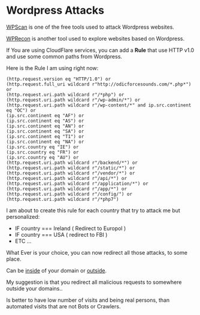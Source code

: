 # Wordpress Attacks

[WPScan](https://wpscan.com/wordpress-cli-scanner/) is one of the free tools used to attack Wordpress websites. 

[WPRecon](https://github.com/ffx64/wprecon) is another tool used to explore websites based on Wordpress. 

If You are using CloudFlare services, you can add a **Rule** that use HTTP v1.0 and use some common paths from Wordpress. 

Here is the Rule I am using right now: 

```
(http.request.version eq "HTTP/1.0") or 
(http.request.full_uri wildcard r"http://odicforcesounds.com/*.php*") or 
(http.request.uri.path wildcard r"/*php") or 
(http.request.uri.path wildcard r"/wp-admin/*") or 
(http.request.uri.path wildcard r"/wp-content/*" and ip.src.continent eq "OC") or 
(ip.src.continent eq "AF") or 
(ip.src.continent eq "AS") or 
(ip.src.continent eq "AN") or 
(ip.src.continent eq "SA") or 
(ip.src.continent eq "T1") or 
(ip.src.continent eq "NA") or 
(ip.src.country eq "IE") or 
(ip.src.country eq "FR") or 
(ip.src.country eq "AU") or 
(http.request.uri.path wildcard r"/backend/*") or 
(http.request.uri.path wildcard r"/static/*") or 
(http.request.uri.path wildcard r"/vendor/*") or 
(http.request.uri.path wildcard r"/api/*") or 
(http.request.uri.path wildcard r"/application/*") or 
(http.request.uri.path wildcard r"/app/*") or 
(http.request.uri.path wildcard r"/config/") or 
(http.request.uri.path wildcard r"/*php7")
```

I am about to create this rule for each country that try to attack me but personalized: 

- IF country === Ireland ( Redirect to Europol ) 
- IF country === USA ( redirect to FBI ) 
- ETC ... 

What Ever is your choice, you can now redirect all those attacks, to some place. 

Can be [inside](./mar.md) of your domain or [outside](./hard_decisions.md). 

My suggestion is that you redirect all malicious requests to somewhere outside your domains.. 

Is better to have low number of visits and being real persons, than automated visits that are not Bots or Crawlers. 
